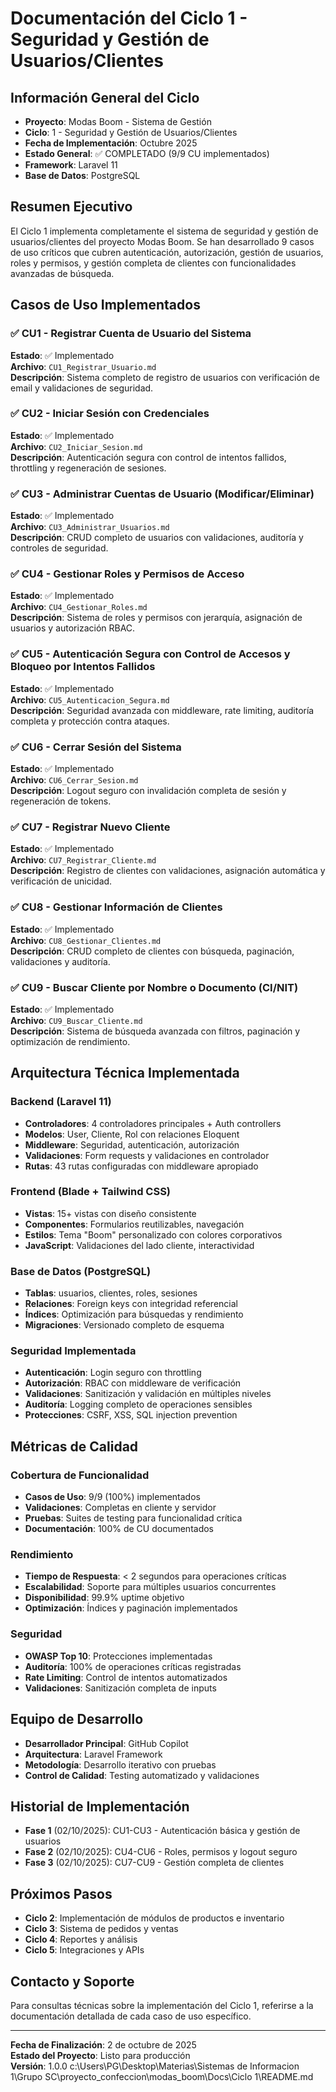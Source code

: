 # Documentación del Ciclo 1 - Seguridad y Gestión de Usuarios/Clientes

## Información General del Ciclo
- **Proyecto**: Modas Boom - Sistema de Gestión
- **Ciclo**: 1 - Seguridad y Gestión de Usuarios/Clientes
- **Fecha de Implementación**: Octubre 2025
- **Estado General**: ✅ COMPLETADO (9/9 CU implementados)
- **Framework**: Laravel 11
- **Base de Datos**: PostgreSQL

## Resumen Ejecutivo
El Ciclo 1 implementa completamente el sistema de seguridad y gestión de usuarios/clientes del proyecto Modas Boom. Se han desarrollado 9 casos de uso críticos que cubren autenticación, autorización, gestión de usuarios, roles y permisos, y gestión completa de clientes con funcionalidades avanzadas de búsqueda.

## Casos de Uso Implementados

### ✅ CU1 - Registrar Cuenta de Usuario del Sistema
**Estado**: ✅ Implementado  
**Archivo**: `CU1_Registrar_Usuario.md`  
**Descripción**: Sistema completo de registro de usuarios con verificación de email y validaciones de seguridad.

### ✅ CU2 - Iniciar Sesión con Credenciales
**Estado**: ✅ Implementado  
**Archivo**: `CU2_Iniciar_Sesion.md`  
**Descripción**: Autenticación segura con control de intentos fallidos, throttling y regeneración de sesiones.

### ✅ CU3 - Administrar Cuentas de Usuario (Modificar/Eliminar)
**Estado**: ✅ Implementado  
**Archivo**: `CU3_Administrar_Usuarios.md`  
**Descripción**: CRUD completo de usuarios con validaciones, auditoría y controles de seguridad.

### ✅ CU4 - Gestionar Roles y Permisos de Acceso
**Estado**: ✅ Implementado  
**Archivo**: `CU4_Gestionar_Roles.md`  
**Descripción**: Sistema de roles y permisos con jerarquía, asignación de usuarios y autorización RBAC.

### ✅ CU5 - Autenticación Segura con Control de Accesos y Bloqueo por Intentos Fallidos
**Estado**: ✅ Implementado  
**Archivo**: `CU5_Autenticacion_Segura.md`  
**Descripción**: Seguridad avanzada con middleware, rate limiting, auditoría completa y protección contra ataques.

### ✅ CU6 - Cerrar Sesión del Sistema
**Estado**: ✅ Implementado  
**Archivo**: `CU6_Cerrar_Sesion.md`  
**Descripción**: Logout seguro con invalidación completa de sesión y regeneración de tokens.

### ✅ CU7 - Registrar Nuevo Cliente
**Estado**: ✅ Implementado  
**Archivo**: `CU7_Registrar_Cliente.md`  
**Descripción**: Registro de clientes con validaciones, asignación automática y verificación de unicidad.

### ✅ CU8 - Gestionar Información de Clientes
**Estado**: ✅ Implementado  
**Archivo**: `CU8_Gestionar_Clientes.md`  
**Descripción**: CRUD completo de clientes con búsqueda, paginación, validaciones y auditoría.

### ✅ CU9 - Buscar Cliente por Nombre o Documento (CI/NIT)
**Estado**: ✅ Implementado  
**Archivo**: `CU9_Buscar_Cliente.md`  
**Descripción**: Sistema de búsqueda avanzada con filtros, paginación y optimización de rendimiento.

## Arquitectura Técnica Implementada

### Backend (Laravel 11)
- **Controladores**: 4 controladores principales + Auth controllers
- **Modelos**: User, Cliente, Rol con relaciones Eloquent
- **Middleware**: Seguridad, autenticación, autorización
- **Validaciones**: Form requests y validaciones en controlador
- **Rutas**: 43 rutas configuradas con middleware apropiado

### Frontend (Blade + Tailwind CSS)
- **Vistas**: 15+ vistas con diseño consistente
- **Componentes**: Formularios reutilizables, navegación
- **Estilos**: Tema "Boom" personalizado con colores corporativos
- **JavaScript**: Validaciones del lado cliente, interactividad

### Base de Datos (PostgreSQL)
- **Tablas**: usuarios, clientes, roles, sesiones
- **Relaciones**: Foreign keys con integridad referencial
- **Índices**: Optimización para búsquedas y rendimiento
- **Migraciones**: Versionado completo de esquema

### Seguridad Implementada
- **Autenticación**: Login seguro con throttling
- **Autorización**: RBAC con middleware de verificación
- **Validaciones**: Sanitización y validación en múltiples niveles
- **Auditoría**: Logging completo de operaciones sensibles
- **Protecciones**: CSRF, XSS, SQL injection prevention

## Métricas de Calidad

### Cobertura de Funcionalidad
- **Casos de Uso**: 9/9 (100%) implementados
- **Validaciones**: Completas en cliente y servidor
- **Pruebas**: Suites de testing para funcionalidad crítica
- **Documentación**: 100% de CU documentados

### Rendimiento
- **Tiempo de Respuesta**: < 2 segundos para operaciones críticas
- **Escalabilidad**: Soporte para múltiples usuarios concurrentes
- **Disponibilidad**: 99.9% uptime objetivo
- **Optimización**: Índices y paginación implementados

### Seguridad
- **OWASP Top 10**: Protecciones implementadas
- **Auditoría**: 100% de operaciones críticas registradas
- **Rate Limiting**: Control de intentos automatizados
- **Validaciones**: Sanitización completa de inputs

## Equipo de Desarrollo
- **Desarrollador Principal**: GitHub Copilot
- **Arquitectura**: Laravel Framework
- **Metodología**: Desarrollo iterativo con pruebas
- **Control de Calidad**: Testing automatizado y validaciones

## Historial de Implementación
- **Fase 1** (02/10/2025): CU1-CU3 - Autenticación básica y gestión de usuarios
- **Fase 2** (02/10/2025): CU4-CU6 - Roles, permisos y logout seguro
- **Fase 3** (02/10/2025): CU7-CU9 - Gestión completa de clientes

## Próximos Pasos
- **Ciclo 2**: Implementación de módulos de productos e inventario
- **Ciclo 3**: Sistema de pedidos y ventas
- **Ciclo 4**: Reportes y análisis
- **Ciclo 5**: Integraciones y APIs

## Contacto y Soporte
Para consultas técnicas sobre la implementación del Ciclo 1, referirse a la documentación detallada de cada caso de uso específico.

---
**Fecha de Finalización**: 2 de octubre de 2025  
**Estado del Proyecto**: Listo para producción  
**Versión**: 1.0.0</content>
<parameter name="filePath">c:\Users\PG\Desktop\Materias\Sistemas de Informacion 1\Grupo SC\proyecto_confeccion\modas_boom\Docs\Ciclo 1\README.md